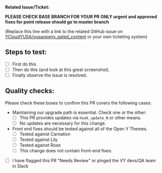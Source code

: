 **Related Issue/Ticket:**

**PLEASE CHECK BASE BRANCH FOR YOUR PR**
**ONLY urgent and approved fixes for point release should go to master branch**

(Replace this line with a link to the related GitHub issue on [YCloudYUSA/yusaopeny_gated_content](https://github.com/YCloudYUSA/yusaopeny_gated_content/issues) or your own ticketing system)

## Steps to test:

- [ ] First do this
- [ ] Then do this (and look at this great screenshot).
- [ ] Finally observe the issue is resolved.

## Quality checks:

Please check these boxes to confirm this PR covers the following cases:

- Maintaining our upgrade path is essential. Check one or the other:
  - [ ] This PR  provides updates via `hook_update_N` or other means.
  - [ ] No updates are necessary for this change.
- Front end fixes should be tested against all of the Open Y Themes.
  - [ ] Tested against Carnation
  - [ ] Tested against Lily
  - [ ] Tested against Rose
  - [ ] This change does not contain front-end fixes.
- [ ] I have flagged this PR "Needs Review" or pinged the VY devs/QA
  team in Slack
